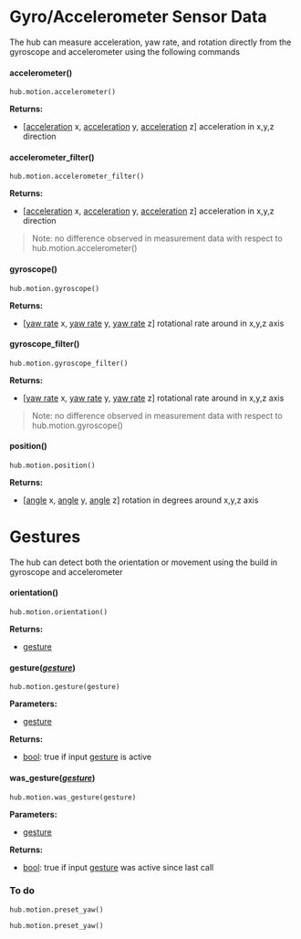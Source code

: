 
<style type='text/css'>
.section ul { list-style: none !important; margin-left: 80px; margin-top:-3em;}
.section li { list-style: none !important}
.toctree-l2 li { background-color: yellow !important}
</style>

# Gyro/Accelerometer Sensor Data

The hub can measure acceleration, yaw rate, and rotation directly from the gyroscope and accelerometer using the following commands


#### accelerometer()

```
hub.motion.accelerometer()
```
__Returns:__

* [[acceleration](data_types.md#acceleration) x, [acceleration](data_types.md#acceleration) y, [acceleration](data_types.md#acceleration) z] acceleration in x,y,z direction

#### accelerometer_filter()

```
hub.motion.accelerometer_filter()
```

__Returns:__

* [[acceleration](data_types.md#acceleration) x, [acceleration](data_types.md#acceleration) y, [acceleration](data_types.md#acceleration) z] acceleration in x,y,z direction

> Note: no difference observed in measurement data with respect to hub.motion.accelerometer()

#### gyroscope()

```
hub.motion.gyroscope()
```
__Returns:__

* [[yaw rate](data_types.md#yaw) x, [yaw rate](data_types.md#yaw) y, [yaw rate](data_types.md#yaw) z] rotational rate around in x,y,z axis
  

#### gyroscope_filter()

```
hub.motion.gyroscope_filter()
```
__Returns:__

* [[yaw rate](data_types.md#yaw) x, [yaw rate](data_types.md#yaw) y, [yaw rate](data_types.md#yaw) z] rotational rate around in x,y,z axis

> Note: no difference observed in measurement data with respect to hub.motion.gyroscope()

#### position()

```
hub.motion.position()
```

__Returns:__

* [[angle](data_types.md#angle) x, [angle](data_types.md#angle) y, [angle](data_types.md#angle) z] rotation in degrees around x,y,z axis


# Gestures

The hub can detect both the orientation or movement using the build in gyroscope and accelerometer

#### orientation()  

```
hub.motion.orientation()  
```

__Returns:__

* [gesture](data_types.md#gesture) 

#### gesture(_[gesture](data_types.md#gesture)_)

```
hub.motion.gesture(gesture)
```
__Parameters:__

* [gesture](data_types.md#gesture)

__Returns:__

* [bool](data_types.bool): true if input [gesture](data_types.md#gesture) is active
  
#### was_gesture(_[gesture](data_types.md#gesture)_) 

```
hub.motion.was_gesture(gesture) 
```
__Parameters:__

* [gesture](data_types.md#gesture)

__Returns:__

* [bool](data_types.bool): true if input [gesture](data_types.md#gesture) was active since last call



### To do
```
hub.motion.preset_yaw()
```
```
hub.motion.preset_yaw()
```
